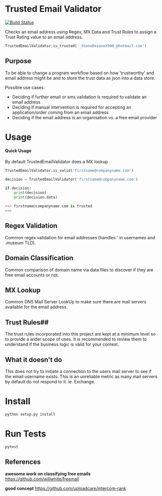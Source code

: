 # Trusted Email Validator
  
[![Build Status](https://travis-ci.org/shanedevane/trusted-email-validator.svg?branch=master)](https://travis-ci.org/shanedevane/trusted-email-validator)
 
Checks an email address using Regex, MX Data and Trust Rules to assign a Trust Rating value to an email address.

```python
TrustedEmailValidator.is_trusted('_ShaneDevaneX990_@hotmail.com')
```


## Purpose
To be able to change a program workflow based on how 'trustworthy' and email address might be and to store the trust data as json into a data store.

Possible use cases:
- Deciding if further email or sms validation is required to validate an email address
- Deciding if manual intervention is required for accepting an application/order coming from an email address
- Deciding if the email address is an organisation vs. a free email provider 
   
# Usage

#### Quick Usage ####
By default TrustedEmailValidator does a MX lookup
```python
TrustedEmailValidator.is_valid('firstname@companyname.com')
```

```python
decision = TrustedEmailValidator('firstname@companyname.com')

if decision:
    print(decision)
    print(decision.data)
    
>>> firstname@companyname.com is trusted
>>> 
```


## Regex Validation ##

Common regex validation for email addresses (handles ' in usernames and .museum TLD).

## Domain Classification ##

Common comparison of domain name via data files to discover if they are free email accounts or not.

## MX Lookup ##

Common DNS Mail Server LookUp to make sure there are mail servers available for the email address.

## Trust Rules##

The trust rules incorporated into this project are kept at a minimum level so to provide a wider scope of uses.
It is recommended to review them to understand if the business logic is valid for your context.

## What it doesn't do ##

This does not try to initiate a connection to the users mail server to see if the email username exists. This is an
unreliable metric as many mail servers by default do not respond to it. ie. Exchange.

# Install

```bash
python setup.py install
```

# Run Tests
```bash
pytest
```


## References

**awesome work on classifying free emails**
https://github.com/willwhite/freemail

**good concept**
https://github.com/uploadcare/intercom-rank

